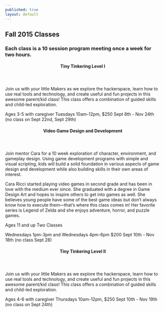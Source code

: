 ```yaml
---
published: true
layout: default
---
```


## Fall 2015 Classes

### Each class is a 10 session program meeting once a week for two hours.

<div class='row'>

<div class='6u'>
<section class='article-list box'>

<article class='box excerpt'>
<header>
<h4>Tiny Tinkering Level I</h4>
</header>
Join us with your little Makers as we explore the hackerspace, learn how to use real tools and
technology, and create useful and fun projects in this awesome parent/kid class! This class offers a 
combination of guided skills and child-led exploration.
<p>Ages 3-5 with caregiver
<span class='date'>Tuesdays 10am-12pm, $250</span>
Sept 8th - Nov 24th (no class on Sept 22nd, Sept 29th)
</article>

<article class='box excerpt'>
<header>
<h4>Video Game Design and Development</h4>
</header>
<p>Join mentor Cara for a 10 week exploration of character, environment, and gameplay design. Using
game development programs with simple and visual scripting, kids will build a solid foundation in 
various aspects of game design and development while also building skills in their own areas of 
interest.
<p>
Cara Ricci started playing video games in second grade and has been in love with the medium ever 
since. She graduated with a degree in Game Design Art and hopes to inspire others to get into games as 
well. She believes young people have some of the best game ideas but don’t always know how to 
execute them—that’s where this class comes in! Her favorite series is Legend of Zelda and she enjoys 
adventure, horror, and puzzle games.
<p>Ages 11 and up
<span class='date'>Two Classes<p>Wednesdays 1pm-3pm and Wednesdays 4pm-6pm $200</span>
Sept 10th - Nov 18th (no class Sept 28)
</article>

</section>
</div>
<div class='6u'>
<section class='article-list box'>

<article class='box excerpt'>
<header>
<h4>Tiny Tinkering Level II</h4>
</header>
Join us with your little Makers as we explore the hackerspace, learn how to use real tools and
technology, and create useful and fun projects in this awesome parent/kid class! This class offers a 
combination of guided skills and child-led exploration.
<p>Ages 4-6 with caregiver 
<span class='date'>Thursdays 10am-12pm, $250</span>
Sept 10th - Nov 19th (no class on Sept 24th)
</article>

</section>
</div>

</div>

